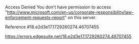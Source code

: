 Access Denied
You don't have permission to access "http://www.microsoft.com/en-us/corporate-responsibility/law-enforcement-requests-report" on this server.

Reference #18.e2d3e17.1729260274.46707455

https://errors.edgesuite.net/18.e2d3e17.1729260274.46707455
